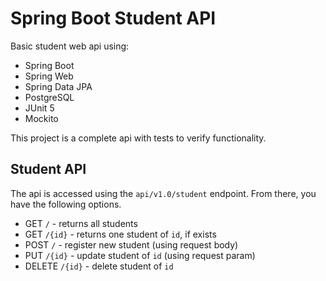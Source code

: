 # Spring Boot Student API
Basic student web api using:
* Spring Boot
* Spring Web
* Spring Data JPA
* PostgreSQL
* JUnit 5
* Mockito

This project is a complete api with tests to verify functionality.

## Student API
The api is accessed using the `api/v1.0/student` endpoint. 
From there, you have the following options.
* GET `/` - returns all students
* GET `/{id}` - returns one student of `id`, if exists
* POST `/` - register new student (using request body)
* PUT `/{id}` - update student of `id` (using request param)
* DELETE `/{id}` - delete student of `id`